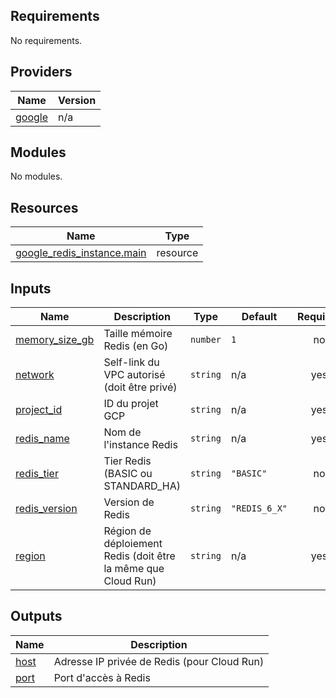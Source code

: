 <!-- BEGIN_TF_DOCS -->
## Requirements

No requirements.

## Providers

| Name | Version |
|------|---------|
| <a name="provider_google"></a> [google](#provider\_google) | n/a |

## Modules

No modules.

## Resources

| Name | Type |
|------|------|
| [google_redis_instance.main](https://registry.terraform.io/providers/hashicorp/google/latest/docs/resources/redis_instance) | resource |

## Inputs

| Name | Description | Type | Default | Required |
|------|-------------|------|---------|:--------:|
| <a name="input_memory_size_gb"></a> [memory\_size\_gb](#input\_memory\_size\_gb) | Taille mémoire Redis (en Go) | `number` | `1` | no |
| <a name="input_network"></a> [network](#input\_network) | Self-link du VPC autorisé (doit être privé) | `string` | n/a | yes |
| <a name="input_project_id"></a> [project\_id](#input\_project\_id) | ID du projet GCP | `string` | n/a | yes |
| <a name="input_redis_name"></a> [redis\_name](#input\_redis\_name) | Nom de l'instance Redis | `string` | n/a | yes |
| <a name="input_redis_tier"></a> [redis\_tier](#input\_redis\_tier) | Tier Redis (BASIC ou STANDARD\_HA) | `string` | `"BASIC"` | no |
| <a name="input_redis_version"></a> [redis\_version](#input\_redis\_version) | Version de Redis | `string` | `"REDIS_6_X"` | no |
| <a name="input_region"></a> [region](#input\_region) | Région de déploiement Redis (doit être la même que Cloud Run) | `string` | n/a | yes |

## Outputs

| Name | Description |
|------|-------------|
| <a name="output_host"></a> [host](#output\_host) | Adresse IP privée de Redis (pour Cloud Run) |
| <a name="output_port"></a> [port](#output\_port) | Port d'accès à Redis |
<!-- END_TF_DOCS -->
